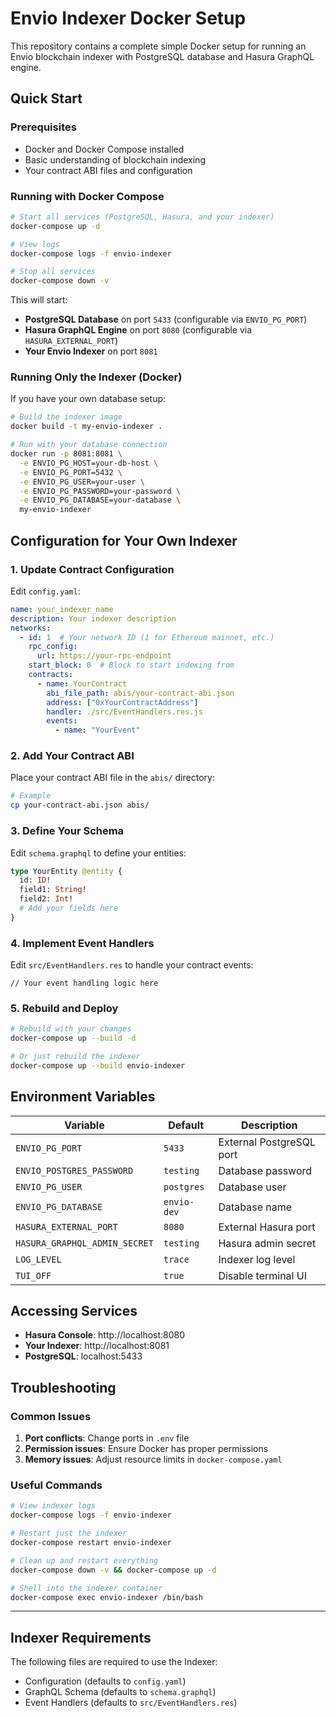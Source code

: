 # Envio Indexer Docker Setup

This repository contains a complete simple Docker setup for running an Envio blockchain indexer with PostgreSQL database and Hasura GraphQL engine.

## Quick Start

### Prerequisites

- Docker and Docker Compose installed
- Basic understanding of blockchain indexing
- Your contract ABI files and configuration


### Running with Docker Compose 

```bash
# Start all services (PostgreSQL, Hasura, and your indexer)
docker-compose up -d

# View logs
docker-compose logs -f envio-indexer

# Stop all services
docker-compose down -v
```

This will start:
- **PostgreSQL Database** on port `5433` (configurable via `ENVIO_PG_PORT`)
- **Hasura GraphQL Engine** on port `8080` (configurable via `HASURA_EXTERNAL_PORT`)
- **Your Envio Indexer** on port `8081`

### Running Only the Indexer (Docker)

If you have your own database setup:

```bash
# Build the indexer image
docker build -t my-envio-indexer .

# Run with your database connection
docker run -p 8081:8081 \
  -e ENVIO_PG_HOST=your-db-host \
  -e ENVIO_PG_PORT=5432 \
  -e ENVIO_PG_USER=your-user \
  -e ENVIO_PG_PASSWORD=your-password \
  -e ENVIO_PG_DATABASE=your-database \
  my-envio-indexer
```

## Configuration for Your Own Indexer

### 1. Update Contract Configuration

Edit `config.yaml`:
```yaml
name: your_indexer_name
description: Your indexer description
networks:
  - id: 1  # Your network ID (1 for Ethereum mainnet, etc.)
    rpc_config:
      url: https://your-rpc-endpoint
    start_block: 0  # Block to start indexing from
    contracts:
      - name: YourContract
        abi_file_path: abis/your-contract-abi.json
        address: ["0xYourContractAddress"]
        handler: ./src/EventHandlers.res.js
        events:
          - name: "YourEvent"
```

### 2. Add Your Contract ABI

Place your contract ABI file in the `abis/` directory:
```bash
# Example
cp your-contract-abi.json abis/
```

### 3. Define Your Schema

Edit `schema.graphql` to define your entities:
```graphql
type YourEntity @entity {
  id: ID!
  field1: String!
  field2: Int!
  # Add your fields here
}
```

### 4. Implement Event Handlers

Edit `src/EventHandlers.res` to handle your contract events:
```rescript
// Your event handling logic here
```

### 5. Rebuild and Deploy

```bash
# Rebuild with your changes
docker-compose up --build -d

# Or just rebuild the indexer
docker-compose up --build envio-indexer
```

## Environment Variables

| Variable | Default | Description |
|----------|---------|-------------|
| `ENVIO_PG_PORT` | `5433` | External PostgreSQL port |
| `ENVIO_POSTGRES_PASSWORD` | `testing` | Database password |
| `ENVIO_PG_USER` | `postgres` | Database user |
| `ENVIO_PG_DATABASE` | `envio-dev` | Database name |
| `HASURA_EXTERNAL_PORT` | `8080` | External Hasura port |
| `HASURA_GRAPHQL_ADMIN_SECRET` | `testing` | Hasura admin secret |
| `LOG_LEVEL` | `trace` | Indexer log level |
| `TUI_OFF` | `true` | Disable terminal UI |

## Accessing Services

- **Hasura Console**: http://localhost:8080
- **Your Indexer**: http://localhost:8081  
- **PostgreSQL**: localhost:5433

## Troubleshooting

### Common Issues

1. **Port conflicts**: Change ports in `.env` file
2. **Permission issues**: Ensure Docker has proper permissions
3. **Memory issues**: Adjust resource limits in `docker-compose.yaml`

### Useful Commands

```bash
# View indexer logs
docker-compose logs -f envio-indexer

# Restart just the indexer
docker-compose restart envio-indexer

# Clean up and restart everything
docker-compose down -v && docker-compose up -d

# Shell into the indexer container
docker-compose exec envio-indexer /bin/bash
```

---

## Indexer Requirements

The following files are required to use the Indexer:

- Configuration (defaults to `config.yaml`)
- GraphQL Schema (defaults to `schema.graphql`)
- Event Handlers (defaults to `src/EventHandlers.res`)

